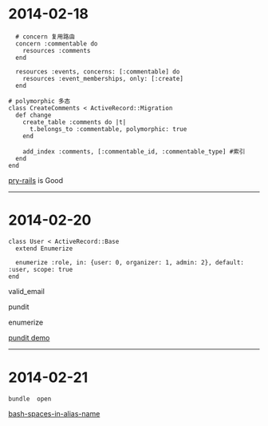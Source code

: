 # 2014-02-18

```
  # concern 复用路由
  concern :commentable do
    resources :comments
  end

  resources :events, concerns: [:commentable] do
    resources :event_memberships, only: [:create]
  end
```


```
# polymorphic 多态
class CreateComments < ActiveRecord::Migration
  def change
    create_table :comments do |t|
      t.belongs_to :commentable, polymorphic: true
    end

    add_index :comments, [:commentable_id, :commentable_type] #索引
  end
end
```

[pry-rails](https://github.com/rweng/pry-rails) is Good

***

# 2014-02-20

```
class User < ActiveRecord::Base
  extend Enumerize

  enumerize :role, in: {user: 0, organizer: 1, admin: 2}, default: :user, scope: true
end

```

valid_email

pundit

enumerize

[pundit demo](http://www.elabs.se/blog/52-simple-authorization-in-ruby-on-rails-apps)
***

# 2014-02-21

```bundle  open```

[bash-spaces-in-alias-name](http://superuser.com/questions/105375/bash-spaces-in-alias-name)
